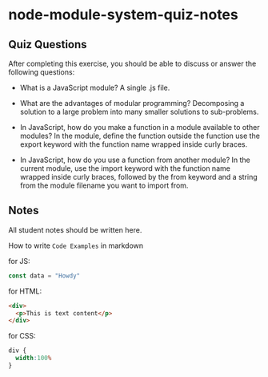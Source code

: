 # node-module-system-quiz-notes

## Quiz Questions

After completing this exercise, you should be able to discuss or answer the following questions:

- What is a JavaScript module?
A single .js file.

- What are the advantages of modular programming?
Decomposing a solution to a large problem into many smaller solutions to sub-problems.

- In JavaScript, how do you make a function in a module available to other modules?
In the module, define the function outside the function use the export keyword with the function name wrapped inside curly braces.

- In JavaScript, how do you use a function from another module?
In the current module, use the import keyword with the function name wrapped inside curly braces, followed by the from keyword and a string from the module filename you want to import from.


## Notes

All student notes should be written here.


How to write `Code Examples` in markdown

for JS:
```javascript
const data = "Howdy"
```

for HTML:
```html
<div>
  <p>This is text content</p>
</div>
```

for CSS:
```css
div {
  width:100%
}
```
